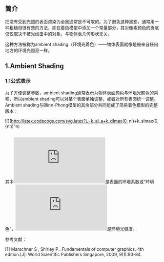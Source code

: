 ## 简介

把没有受到光照的表面渲染为全黑通常是不可取的。为了避免这种黑影，通常用一种粗糙但很有效的方法，即在着色模型中添加一个常量部分，其对像素颜色的贡献仅仅取决于被光线击中的对象，与物体表几何形状无关。

这种方法被称为ambient shading（环境光着色）——物体表面就像是被来自任何地方的环境光照亮一样。

## 1.Ambient Shading

### 1.1公式表示

为了方便调整参数，ambient shading通常表示为物体表面颜色与环境光颜色的乘积，所以ambient shading可以对某个表面单独调整，或者对所有表面统一调整。Ambient shading与Blinn-Phong模型的其余部分共同组成了简易着色模型的完整版本：

![](http://latex.codecogs.com/svg.latex?L=k_aI_a+k_dImax(0, nl)+k_sImax(0, {nh)^n)

<math>L=k_aI_a+k_dImax(0, \pmb{n·l})+k_sImax(0, \pmb{n·h})^n  \tag{1}</math>

其中![](http://latex.codecogs.com/svg.latex?k_a)是表面的环境系数或“环境色”，![](http://latex.codecogs.com/svg.latex?I_a)是环境光强度。



参考文献：

[1] Marschner S ,  Shirley P . Fundamentals of computer graphics. 4th edition.[J]. World Scientific Publishers Singapore, 2009, 9(1):83-84.



